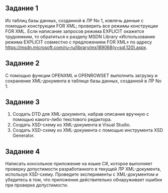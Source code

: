 ## Задание 1

Из таблиц базы данных, созданной в ЛР No 1, извлечь данные с помощью конструкции FOR XML; проверить все режимы конструкции FOR XML. Если написание запросов режима EXPLICIT окажется трудоемким, то обратиться к разделу MSDN Library «Использование режима EXPLICIT совместно с предложением FOR XML» по адресу https://msdn.microsoft.com/ru-ru/library/ms189068(v=sql.120).aspx.

## Задание 2

С помощью функции OPENXML и OPENROWSET выполнить загрузку и сохранение XML-документа в таблице базы данных, созданной в ЛР No 1.

## Задание 3
1. Создать DTD для XML-документа, набрав описание вручную с помощью какого-либо текстового редактора.
2. Создать XSD-схему из XML-документа в Visual Studio.
3. Создать XSD-схему из XML-документа с помощью инструмента XSD Generator.

## Задание 4

Написать консольное приложение на языке C#, которое выполняет проверку допустимости разработанного в текущей ЛР XML-документа, используя XSD-схему. Проведите эксперименты с XML-документом и убедитесь в том, что приложение действительно обнаруживает ошибки при проверке допустимости.
